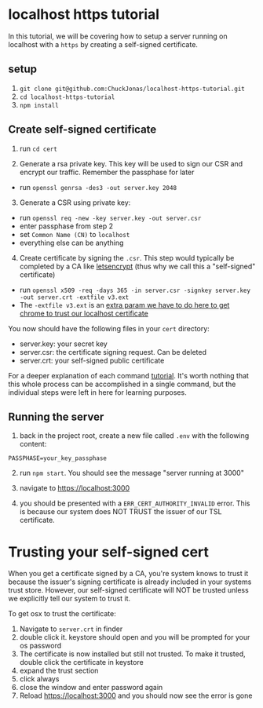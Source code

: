 # localhost https tutorial

In this tutorial, we will be covering how to setup a server running on localhost with a `https` by creating a self-signed certificate.

## setup

1. `git clone git@github.com:ChuckJonas/localhost-https-tutorial.git`
2. `cd localhost-https-tutorial`
3. `npm install`

## Create self-signed certificate

1. run `cd cert`

2. Generate a rsa private key. This key will be used to sign our CSR and encrypt our traffic.  Remember the passphase for later
- run `openssl genrsa -des3 -out server.key 2048`

3. Generate a CSR using private key:
- run `openssl req -new -key server.key -out server.csr`
- enter passphase from step 2
- set `Common Name (CN)` to `localhost`
- everything else can be anything

4. Create certificate by signing the `.csr`. This step would typically be completed by a CA like [letsencrypt](https://letsencrypt.org/) (thus why we call this a "self-signed" certificate)
- run `openssl x509 -req -days 365 -in server.csr -signkey server.key -out server.crt -extfile v3.ext`
- The `-extfile v3.ext` is an [extra param we have to do here to get chrome to trust our localhost certificate](https://serverfault.com/questions/880804/can-not-get-rid-of-neterr-cert-common-name-invalid-error-in-chrome-with-self)

You now should have the following files in your `cert` directory:

- server.key: your secret key
- server.csr: the certificate signing request.  Can be deleted
- server.crt: your self-signed public certificate

For a deeper explanation of each command [tutorial](https://www.akadia.com/services/ssh_test_certificate.html).  It's worth nothing that this whole process can be accomplished in a single command, but the individual steps were left in here for learning purposes.

## Running the server

1. back in the project root, create a new file called `.env` with the following content:

```
PASSPHASE=your_key_passphase
```

2. run `npm start`.  You should see the message "server running at 3000"

3. navigate to [https://localhost:3000](https://localhost:3000/)

4. you should be presented with a `ERR_CERT_AUTHORITY_INVALID` error.  This is because our system does NOT TRUST the issuer of our TSL certificate.

# Trusting your self-signed cert

When you get a certificate signed by a CA, you're system knows to trust it because the issuer's signing certificate is already included in your systems trust store.  However, our self-signed certificate will NOT be trusted unless we explicitly tell our system to trust it.

To get osx to trust the certificate:

1. Navigate to `server.crt` in finder
2. double click it. keystore should open and you will be prompted for your os password
3. The certificate is now installed but still not trusted. To make it trusted, double click the certificate in keystore
4. expand the trust section
5. click always
6. close the window and enter password again
7. Reload [https://localhost:3000](https://localhost:3000/) and you should now see the error is gone